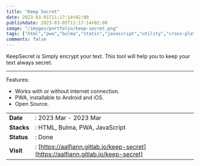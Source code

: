 ```yaml
---
title: "Keep Secret"
date: 2023-03-01T11:17:14+02:00
publishdate: 2023-03-05T11:17:14+02:00
image: "/images/portfolio/keep-secret.png"
tags: ["html","pwa","bulma","static","javascript","utility","cross-platform"]
comments: false
---
```


KeepSecret is Simply encrypt your text. This tool will help you to keep your text always secret.
<!--more-->
---

Features:
- Works with or without internet connection.
- PWA, installable to Android and iOS.
- Open Source.

|||
|---|---|
|**Date**| : 2023 Mar - 2023 Mar
|**Stacks**| : HTML, Bulma, PWA, JavaScript
|**Status**| : Done
|**Visit**| : [https://aalfiann.gitlab.io/keep-secret](https://aalfiann.gitlab.io/keep-secret)



